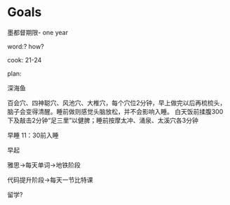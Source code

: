 # Goals

墨都督期限- one year 

word:? how?

cook: 21-24    

plan: 



深海鱼

百会穴、四神聪穴、风池穴、大椎穴，每个穴位2分钟，早上做完以后再梳梳头，脑子会变得清醒。睡前做则感觉头脑放松，并不会影响入睡。 白天饭前揉腹300下及敲击2分钟“足三里”以健脾；睡前按摩太冲、涌泉、太溪穴各3分钟



早睡  11：30前入睡



早起 





雅思->每天单词->地铁阶段 

代码提升阶段->每天一节比特课





留学?





































